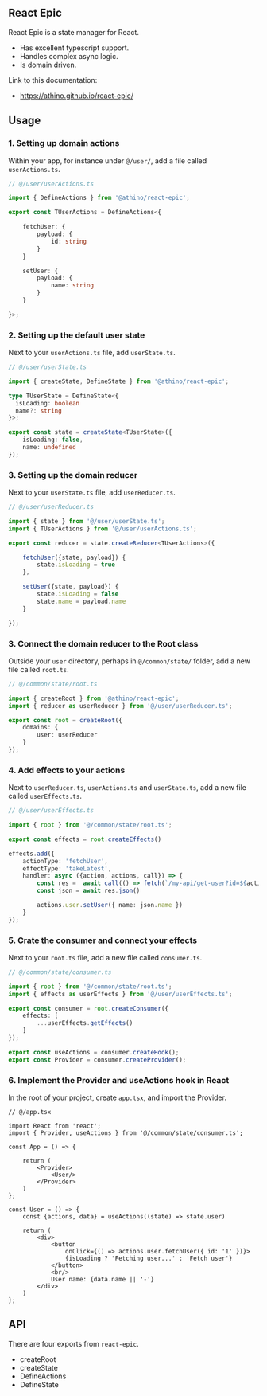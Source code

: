 
## React Epic
React Epic is a state manager for React.
- Has excellent typescript support.
- Handles complex async logic.
- Is domain driven.

Link to this documentation:
- https://athino.github.io/react-epic/

## Usage

### 1. Setting up domain actions

Within your app, for instance under `@/user/`, add a file called `userActions.ts`.

```ts
// @/user/userActions.ts

import { DefineActions } from '@athino/react-epic';

export const TUserActions = DefineActions<{

    fetchUser: {
        payload: {
            id: string
        }
    }

    setUser: {
        payload: {
            name: string
        }
    }

}>;

```

### 2. Setting up the default user state

Next to your `userActions.ts` file, add `userState.ts`.

```ts
// @/user/userState.ts

import { createState, DefineState } from '@athino/react-epic';

type TUserState = DefineState<{
  isLoading: boolean
  name?: string
}>;

export const state = createState<TUserState>({
    isLoading: false,
    name: undefined
});

```


### 3. Setting up the domain reducer

Next to your `userState.ts` file, add `userReducer.ts`.

```ts
// @/user/userReducer.ts

import { state } from '@/user/userState.ts';
import { TUserActions } from '@/user/userActions.ts';

export const reducer = state.createReducer<TUserActions>({

    fetchUser({state, payload}) {
        state.isLoading = true
    },

    setUser({state, payload}) {
        state.isLoading = false
        state.name = payload.name
    }

});

```

### 3. Connect the domain reducer to the Root class

Outside your `user` directory, perhaps in `@/common/state/` folder, add a new file called `root.ts`.

```ts
// @/common/state/root.ts

import { createRoot } from '@athino/react-epic';
import { reducer as userReducer } from '@/user/userReducer.ts';

export const root = createRoot({
    domains: {
        user: userReducer
    }
});

```

### 4. Add effects to your actions

Next to `userReducer.ts`, `userActions.ts` and `userState.ts`, add a new file called `userEffects.ts`.

```ts
// @/user/userEffects.ts

import { root } from '@/common/state/root.ts';

export const effects = root.createEffects()

effects.add({
    actionType: 'fetchUser',
    effectType: 'takeLatest',
    handler: async ({action, actions, call}) => {
        const res =  await call(() => fetch(`/my-api/get-user?id=${action.payload.id}`))
        const json = await res.json()

        actions.user.setUser({ name: json.name })
    }
});

```

### 5. Crate the consumer and connect your effects

Next to your `root.ts` file, add a new file called `consumer.ts`.

```ts
// @/common/state/consumer.ts

import { root } from '@/common/state/root.ts';
import { effects as userEffects } from '@/user/userEffects.ts';

export const consumer = root.createConsumer({
    effects: [
        ...userEffects.getEffects()
    ]
});

export const useActions = consumer.createHook();
export const Provider = consumer.createProvider();

```

### 6. Implement the Provider and useActions hook in React

In the root of your project, create `app.tsx`, and import the Provider.

```tsx
// @/app.tsx

import React from 'react';
import { Provider, useActions } from '@/common/state/consumer.ts';

const App = () => {

    return (
        <Provider>
            <User/>
        </Provider>
    )
};

const User = () => {
    const {actions, data} = useActions((state) => state.user)

    return (
        <div>
            <button
                onClick={() => actions.user.fetchUser({ id: '1' })}>
                {isLoading ? 'Fetching user...' : 'Fetch user'}
            </button>
            <br/>
            User name: {data.name || '-'}
        </div>
    )
};

```

## API

There are four exports from `react-epic`.

- createRoot
- createState
- DefineActions
- DefineState
